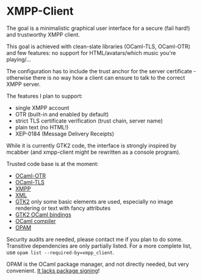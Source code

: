 XMPP-Client
===========

The goal is a minimalistic graphical user interface for a secure (fail hard!) and trustworthy XMPP client.

This goal is achieved with clean-slate libraries (OCaml-TLS, OCaml-OTR) and few features: no support for HTML/avatars/which music you're playing/...

The configuration has to include the trust anchor for the server certificate - otherwise there is no way how a client can ensure to talk to the correct XMPP server.

The features I plan to support:
- single XMPP account
- OTR (built-in and enabled by default)
- strict TLS certificate verification (trust chain, server name)
- plain text (no HTML!)
- XEP-0184 (Message Delivery Receipts)

While it is currently GTK2 code, the interface is strongly inspired by mcabber (and xmpp-client might be rewritten as a console program).

Trusted code base is at the moment:
- [OCaml-OTR](https://github.com/hannesm/ocaml-otr)
- [OCaml-TLS](https://github.com/mirleft/ocaml-tls)
- [XMPP](https://github.com/hannesm/xmpp)
- [XML](https://github.com/ermine/xml)
- [GTK2](http://www.gtk.org/) only some basic elements are used, especially no image rendering or text with fancy attributes
- [GTK2 OCaml bindings](http://lablgtk.forge.ocamlcore.org/)
- [OCaml compiler](http://ocaml.org/)
- [OPAM](http://opam.ocaml.org/)

Security audits are needed, please contact me if you plan to do some. Transitive dependencies are only partially listed. For a more complete list, use ``opam list --required-by=xmpp_client``.

OPAM is the OCaml package manager, and not directly needed, but very convenient. [It lacks package signing](https://github.com/ocaml/opam/issues/423)!

